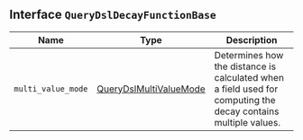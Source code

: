 ## Interface `QueryDslDecayFunctionBase`

| Name | Type | Description |
| - | - | - |
| `multi_value_mode` | [QueryDslMultiValueMode](./QueryDslMultiValueMode.md) | Determines how the distance is calculated when a field used for computing the decay contains multiple values. |
